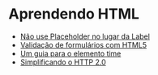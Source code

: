 # Aprendendo HTML

- [Não use Placeholder no lugar da Label](http://www.felipefialho.com/blog/2014/nao-use-placeholder-no-lugar-da-label/)
- [Validação de formulários com HTML5](http://tableless.com.br/validacao-de-formularios-com-html5/)
- [Um guia para o elemento time](http://www.raphaelfabeni.com.br/guia-elemento-time/)
- [Simplificando o HTTP 2.0](http://betomuniz.com/blog/simplificando-o-http-2-0/)
